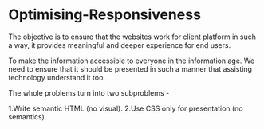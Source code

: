 # Optimising-Responsiveness

The objective is to ensure that the websites work for client platform in such a way,
it provides meaningful and deeper experience for end users.



To make the information accessible to everyone in the information age.
We need to ensure that it should be presented in such a manner that assisting technology understand it too.





The whole problems turn into two subproblems -

1.Write semantic HTML (no visual).
2.Use CSS only for presentation (no semantics).
